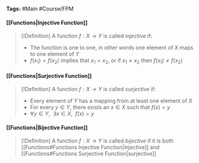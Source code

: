 **Tags:** #Main #Course/FPM 
#### [[Functions|Injective Function]]
> [!Definition]
> A function $f: X\to Y$ is called *injective* if:
> - The function is one to one, in other words one element of $X$ maps to one element of $Y$
> - $f(x_{1}) = f(x_{2})$ implies that $x_{1}=x_{2}$, or if $x_{1}\ne x_{2}$ then $f(x_{1}) \ne f(x_{2})$

#### [[Functions|Surjective Function]]
> [!Definition]
> A function $f: X\to Y$ is called *surjective* if:
> - Every element of $Y$ has a mapping from at least one element of $X$
> - For every $y\in Y$, there exists an $x\in X$ such that $f(x) = y$
> - $\forall y\in Y, \enspace \exists x\in X,\enspace f(x) = y$

#### [[Functions|Bijective Function]]
> [!Definition]
> A function $f: X\to Y$ is called *bijective* if it is both [[Functions#Functions Injective Function|injective]] and [[Functions#Functions Surjective Function|surjective]]